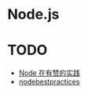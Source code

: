 Node.js
========

# TODO

- [Node 在有赞的实践](https://juejin.im/post/5b0388006fb9a07aa213ae16)
- [nodebestpractices](https://github.com/i0natan/nodebestpractices)
